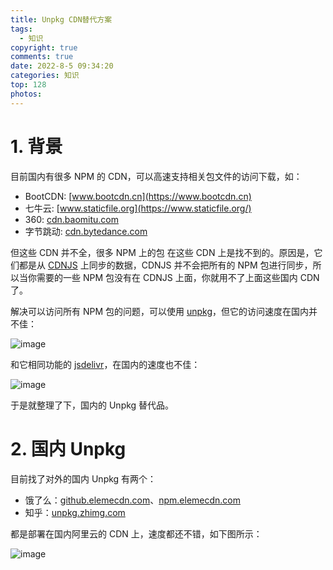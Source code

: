 ```yaml
---
title: Unpkg CDN替代方案
tags:
  - 知识
copyright: true
comments: true
date: 2022-8-5 09:34:20
categories: 知识
top: 128
photos:
---
```


# 1. 背景
目前国内有很多 NPM 的 CDN，可以高速支持相关包文件的访问下载，如：
- BootCDN: [www.bootcdn.cn](https://www.bootcdn.cn)
- 七牛云: [www.staticfile.org](https://www.staticfile.org/)
- 360: [cdn.baomitu.com](https://cdn.baomitu.com/)
- 字节跳动: [cdn.bytedance.com](https://cdn.bytedance.com/)

但这些 CDN 并不全，很多 NPM 上的包 在这些 CDN 上是找不到的。原因是，它们都是从 [CDNJS](https://cdnjs.com/) 上同步的数据，CDNJS 并不会把所有的 NPM 包进行同步，所以当你需要的一些 NPM 包没有在 CDNJS 上面，你就用不了上面这些国内 CDN 了。

解决可以访问所有 NPM 包的问题，可以使用 [unpkg](https://unpkg.com/)，但它的访问速度在国内并不佳：

![image](https://user-images.githubusercontent.com/11046969/159113642-79849a96-7626-4194-a810-f3aabb3aea57.png)

和它相同功能的 [jsdelivr](https://cdn.jsdelivr.net/)，在国内的速度也不佳：

![image](https://user-images.githubusercontent.com/11046969/159113650-31c5f1f2-3957-47b3-984b-c5cb9d276d1f.png)

于是就整理了下，国内的 Unpkg 替代品。

# 2. 国内 Unpkg
目前找了对外的国内 Unpkg 有两个：
- 饿了么：[github.elemecdn.com](https://github.elemecdn.com/)、[npm.elemecdn.com](https://npm.elemecdn.com/)
- 知乎：[unpkg.zhimg.com](https://unpkg.zhimg.com/)

都是部署在国内阿里云的 CDN 上，速度都还不错，如下图所示：

![image](https://user-images.githubusercontent.com/11046969/159113662-e4ddc9b0-9e62-4962-807d-104c801383e5.png)
